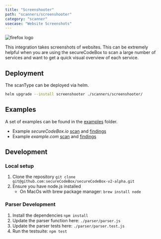 ```yaml
---
title: "Screenshooter"
path: "scanners/screenshooter"
category: "scanner"
usecase: "Website Screenshots"
---
```


![firefox logo](https://3u26hb1g25wn1xwo8g186fnd-wpengine.netdna-ssl.com/files/2019/10/logo-firefox.svg)

This integration takes screenshots of websites. This can be extremely helpful when you are using the secureCodeBox to scan a large number of services and want to get a quick visual overview of each service.

<!-- end -->

## Deployment

The scanType can be deployed via helm.

```bash
helm upgrade --install screenshooter ./scanners/screenshooter/
```

## Examples

A set of examples can be found in the [examples](./examples) folder.

- Example _secureCodeBox.io_ [scan](./examples/secureCodeBox.io/scan.yaml) and [findings](./examples/secureCodeBox.io/findings.yaml)
- Example _example.com_ [scan](./examples/secureCodeBox.io/scan.yaml) and [findings](./examples/secureCodeBox.io/findings.yaml)

## Development

### Local setup

1. Clone the repository `git clone git@github.com:secureCodeBox/secureCodeBox-v2-alpha.git`
2. Ensure you have node.js installed
   - On MacOs with brew package manager: `brew install node`

### Parser Development

1. Install the dependencies `npm install`
2. Update the parser function here: `./parser/parser.js`
3. Update the parser tests here: `./parser/parser.test.js`
4. Run the testsuite: `npm test`
